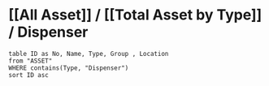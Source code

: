 # [[All Asset]] / [[Total Asset by Type]] / Dispenser


```dataview  
table ID as No, Name, Type, Group , Location
from "ASSET"
WHERE contains(Type, "Dispenser")
sort ID asc
```
